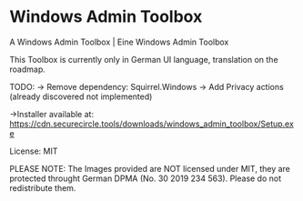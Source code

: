 # Windows Admin Toolbox
A Windows Admin Toolbox | Eine Windows Admin Toolbox





This Toolbox is currently only in German UI language, translation on the roadmap.


TODO:
  -> Remove dependency: Squirrel.Windows
  -> Add Privacy actions (already discovered not implemented)


->Installer available at: https://cdn.securecircle.tools/downloads/windows_admin_toolbox/Setup.exe


License: MIT

PLEASE NOTE: 
The Images provided are NOT licensed under MIT, they are protected throught German DPMA (No. 30 2019 234 563).
Please do not redistribute them.
